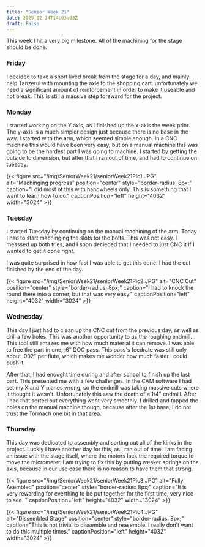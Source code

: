 ```yaml
---
title: "Senior Week 21"
date: 2025-02-14T14:03:03Z
draft: False
---
```


This week I hit a very big milestone. All of the machining for the stage should be done.

### Friday 

I decided to take a short lived break from the stage for a day, and mainly help Tanzerul with mounting the axle to the shopping cart. unfortunately we need a significant amount of reinforcement in order to make it useable and not break. This is still a massive step foreward for the project. 

### Monday 

I started working on the Y axis, as I finished up the x-axis the week prior. The y-axis is a much simpler design just because there is no base in the way. I started with the arm, which seemed simple enough. In a CNC machine this would have been very easy, but on a manual machine this was going to be the hardest part I was going to machine. I started by getting the outside to dimension, but after that I ran out of time, and had to continue on tuesday. 

{{< figure src="/img/SeniorWeek21/seniorWeek21Pic1.JPG" alt="Machinging progress" position="center" style="border-radius: 8px;" caption="I did most of this with handwheels only. This is something that I want to learn how to do." captionPosition="left" height="4032" width="3024" >}}

### Tuesday 

I started Tuesday by continuing on the manual machining of the arm. Today I had to start machinging the slots for the bolts. This was not easy. I messsed up both tries, and I soon decieded that I needed to just CNC it if I wanted to get it done right.

I was quite surprised in how fast I was able to get this done. I had the cut finished by the end of the day. 


{{< figure src="/img/SeniorWeek21/seniorWeek21Pic2.JPG" alt="CNC Cut" position="center" style="border-radius: 8px;" caption="I had to knock the round there into a corner, but that was very easy." captionPosition="left" height="4032" width="3024" >}}

### Wednesday 

This day I just had to clean up the CNC cut from the previous day, as well as drill a few holes. This was another opportunity to us the roughing endmill. This tool still amazes me with how much material it can remove. I was able to free the part in one, .6" DOC pass. This pass's feedrate was still only about .002" per flute, which makes me wonder how much faster I could push it. 

After that, I had enought time during and after school to finish up the last part. This presented me with a few challenges. In the CAM software I had set my X and Y planes wrong, so the endmill was taking massive cuts where it thought it wasn't. Unfortunately this saw the death of a 1/4" endmill. After I had that sorted out everything went very smoothly. I drilled and tapped the holes on the manual machine though, because after the 1st base, I do not trust the Tormach one bit in that area. 

### Thursday 

This day was dedicated to assembly and sorting out all of the kinks in the project. Luckly I have another day for this, as I ran out of time. I am facing an issue with the stage itself, where the motors lack the required torque to move the micrometer. I am trying to fix this by putting weaker springs on the axis, because in our use case there is no reason to have them that strong. 


{{< figure src="/img/SeniorWeek21/seniorWeek21Pic3.JPG" alt="Fully Asembled" position="center" style="border-radius: 8px;" caption="It is very rewarding for everthing to be put together for the first time, very nice to see. " captionPosition="left" height="4032" width="3024" >}}


{{< figure src="/img/SeniorWeek21/seniorWeek21Pic4.JPG" alt="Dissembled Stage" position="center" style="border-radius: 8px;" caption="This is not trivial to dissemble and reasemble. I really don't want to do this multiple times." captionPosition="left" height="4032" width="3024" >}}
